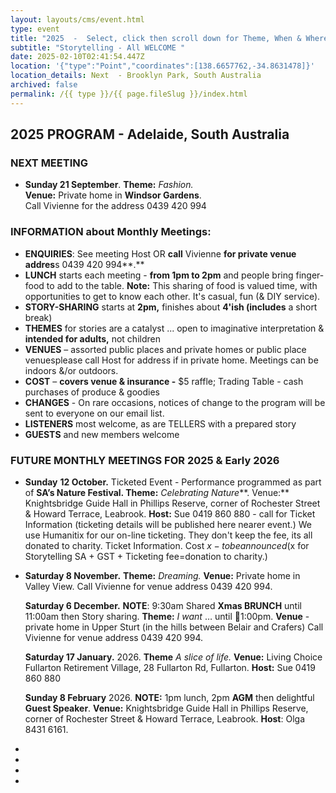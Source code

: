 ```yaml
---
layout: layouts/cms/event.html
type: event
title: "2025  -  Select, click then scroll down for Theme, When & Where "
subtitle: "Storytelling - All WELCOME "
date: 2025-02-10T02:41:54.447Z
location: '{"type":"Point","coordinates":[138.6657762,-34.8631478]}'
location_details: Next  - Brooklyn Park, South Australia
archived: false
permalink: /{{ type }}/{{ page.fileSlug }}/index.html
---
```

## **2025 PROGRAM - Adelaide, South Australia**

### NEXT MEETING 

* **Sunday 21 September**. **Theme:** *Fashion.* \
  **Venue:** Private home in **Windsor Gardens**. \
       Call Vivienne for the address 0439 420 994



### **INFORMATION** about Monthly Meetings:

* **ENQUIRIES**: See meeting Host OR **call** Vivienne **for private venue addres**s 0439 420 994**.**
* **LUNCH** starts each meeting - **from 1pm to 2pm** and people bring finger-food to add to the table. **Note:** This sharing of food is valued time, with opportunities to get to know each other. It's casual, fun (& DIY service). 
* **STORY-SHARING** starts at **2pm,** finishes about **4'ish (includes** a short break) 
* **THEMES** for stories are a catalyst ... open to imaginative interpretation & **intended for adults,** not children
* **VENUES** – assorted public places and private homes or public place venuesplease call Host for address if in private home. Meetings can be indoors &/or outdoors.
* **COST** – **covers venue & insurance -** $5 raffle; Trading Table - cash purchases of produce & goodies
* **CHANGES** - On rare occasions, notices of change to the program will be sent to everyone on our email list.
* **LISTENERS** most welcome, as are TELLERS with a prepared story
* **GUESTS** and new members welcome

### **FUTURE MONTHLY MEETINGS FOR 2025 & Early 2026**

* **Sunday** **12 October.** Ticketed Event - Performance programmed as part of **SA’s Nature Festival. Theme:** *Celebrating Nature**\*. Venue:** Knightsbridge Guide Hall in Phillips Reserve, corner of Rochester Street & Howard Terrace, Leabrook. **Host:** Sue 0419 860 880 - call for Ticket Information (ticketing details will be published here nearer event.) We use Humanitix for our on-line ticketing. They don't keep the fee, its all donated to charity. Ticket Information. Cost $x - to be announced ($x for Storytelling SA + GST + Ticketing fee=donation to charity.)
* **Saturday 8 November.** **Theme:** *Dreaming.* **Venue:** Private home in Valley View. Call Vivienne for venue address 0439 420 994.

  **Saturday 6 December.** **NOTE**: 9:30am Shared **Xmas BRUNCH** until 11:00am then Story sharing. **Theme:** *I want* … until 1:00pm. **Venue** - private home in Upper Sturt (in the hills between Belair and Crafers) Call Vivienne for venue address 0439 420 994.

  **Saturday 17 January.** 2026. **Theme** *A slice of life.* **Venue:** Living Choice Fullarton Retirement Village, 28 Fullarton Rd, Fullarton. **Host:** Sue 0419 860 880

  **Sunday 8 February** 2026. **NOTE:** 1pm lunch, 2pm **AGM** then delightful **Guest Speaker**. **Venue:** Knightsbridge Guide Hall in Phillips Reserve, corner of Rochester Street & Howard Terrace, Leabrook. **Host**: Olga 8431 6161.
*
*
*
*